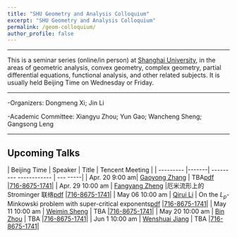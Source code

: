 ```yaml
---
title: "SHU Geometry and Analysis Colloquium"
excerpt: "SHU Geometry and Analysis Colloquium"
permalink: /geom-colloquium/
author_profile: false
---
```




<hr>

This is a   seminar series (online/in person) at [Shanghai University](https://www.math.shu.edu.cn/), in the areas of geometric analysis, convex geometry, complex geometry, partial differential equations, functional analysis, and other related subjects.  It is usually held Beijing Time on Wednesday or Friday.

<hr>

-Organizers: Dongmeng Xi; Jin Li

-Academic Committee: Xiangyu Zhou; Yun Gao; Wancheng Sheng; Gangsong Leng

<hr>

## Upcoming Talks

| Beijing Time  | Speaker |         Title          |        Tencent Meeting          |
| --------- |-------| --------- ------------ | --- -----|
| Apr. 20 9:00 am| [Gaoyong Zhang](https://cims.nyu.edu/~gaoyong/)  | TBA[pdf](/files/zhang.pdf)    |[716-8675-1741](https://meeting.tencent.com/dm/OQfHFDlLrKW1)|
| Apr. 29 10:00 am  | [Fangyang Zheng](https://www.researchgate.net/profile/Fangyang-Zheng) |厄米流形上的 Strominger 联络[pdf](/files/报告题目和摘要-郑老师.pdf) |[716-8675-1741](https://meeting.tencent.com/dm/OQfHFDlLrKW1)|
| May 06  10:00 am | [Qirui Li](https://person.zju.edu.cn/qrli)    | On the $L_p$-Minkowski problem with super-critical exponents[pdf](/files/李启睿报告摘要)    |[716-8675-1741](https://meeting.tencent.com/dm/OQfHFDlLrKW1)|
| May 11 10:00 am  | [Weimin Sheng](https://person.zju.edu.cn/0094330)    | TBA    |[716-8675-1741](https://meeting.tencent.com/dm/OQfHFDlLrKW1)|
| May 20  10:00 am | [Bin Zhou](https://www.math.pku.edu.cn/jsdw/js_20180628175159671361/z_20180628175159671361/70482.htm)    | TBA    |[716-8675-1741](https://meeting.tencent.com/dm/OQfHFDlLrKW1)|
| Jun 1  10:00 am | [Wenshuai Jiang](https://person.zju.edu.cn/wsjiang)    | TBA    |[716-8675-1741](https://meeting.tencent.com/dm/OQfHFDlLrKW1)|

